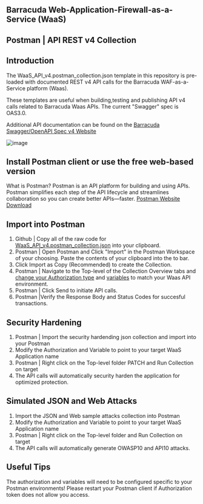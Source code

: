 ## Barracuda Web-Application-Firewall-as-a-Service (WaaS)
## Postman | API REST v4 Collection ##
## Introduction
The WaaS_API_v4.postman_collection.json template in this repository is pre-loaded with documented REST v4 API calls for the Barracuda WAF-as-a-Service platform (Waas).

These templates are useful when building,testing and publishing API v4 calls related to Barracuda Waas APIs. The current "Swagger" spec is OAS3.0. 

Additional API documentation can be found on the [Barracuda Swagger/OpenAPI Spec v4 Website](https://api.waas.barracudanetworks.com/v4/swagger/#/)

![image](https://github.com/ntrifiletti/waas-postman/assets/60154709/d7afc92f-ca47-405f-bffc-602a6f339e8d)

## Install Postman client or use the free web-based version
What is Postman? 
Postman is an API platform for building and using APIs. Postman simplifies each step of the API lifecycle and streamlines collaboration so you can create better APIs—faster.
[Postman Website Download ](https://www.postman.com/downloads/)

## Import into Postman
1. Github | Copy all of the raw code for [WaaS_API_v4.postman_collection.json](https://github.com/ntrifiletti/barracuda-waas-v4-postman/blob/main/WaaS_API_v4.postman_collection.json) into your clipboard.
2. Postman | Open Postman and Click "Import" in the Postman Workspace of your choosing. Paste the contents of your clipboard into the to bar.
3. Click Import as Copy (Recommended) to create the Collection. 
4. Postman | Navigate to the Top-level of the Collection Overview tabs and [change your Authorization type](https://learning.postman.com/docs/sending-requests/authorization/specifying-authorization-details) and [variables](https://learning.postman.com/docs/sending-requests/variables/) to match your Waas API environment.
5. Postman | Click Send to initiate API calls.
6. Postman |Verify the Response Body and Status Codes for succesful transactions.

## Security Hardening
1. Postman | Import the security hardending json collection and import into your Postman
2. Modify the Authorization and Variable to point to your target WaaS Application name
3. Postman | Right click on the Top-level folder PATCH and Run Collection on target
4. The API calls will automatically security harden the application for optimized protection. 

## Simulated JSON and Web Attacks
1. Import the JSON and Web sample attacks collection into Postman
2. Modify the Authorization and Variable to point to your target WaaS Application name
3. Postman | Right click on the Top-level folder and Run Collection on target
4. The API calls will automatically generate OWASP10 and API10 attacks. 

## Useful Tips
The authorization and variables will need to be configured specific to your Postman environments!
Please restart your Postman client if Authorization token does not allow you access. 








